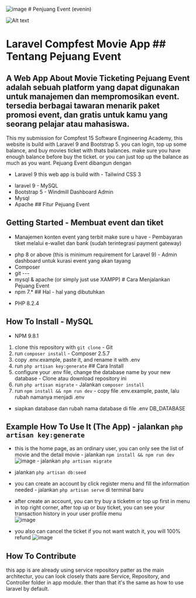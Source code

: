 ![image](https://github.com/FadelYang/SEA-cinema/assets/75234524/f593d44a-3378-4639-a41f-b8c4e6ff1cd3)	# Penjuang Event (evenin)

![Alt text](image.png)
# Laravel Compfest Movie App	## Tentang Pejuang Event
## A Web App About Movie Ticketing	Pejuang Event adalah sebuah platform yang dapat digunakan untuk manajemen dan mempromosikan event. tersedia berbagai tawaran menarik paket promosi event, dan gratis untuk kamu yang seorang pelajar atau mahasiswa.


This my submission for Compfest 15 Software Engineering Academy, this website is build with Laravel 9 and Bootstrap 5. you can login, top up some balance, and buy movies ticket with thats balances. make sure you have enough balance before buy the ticket. or you can just top up the balance as much as you want.	Pejuang Event dibangun dengan

- Laravel 9
this web app is build with	- Tailwind CSS 3
* laravel 9	- MySQL
* Bootstrap 5	- Windmill Dashboard Admin
* Mysql	
* Apache	## Fitur Pejuang Event


## Getting Started	- Membuat event dan tiket

- Manajemen konten event yang terbit
make sure u have	- Pembayaran tiket melalui e-wallet dan bank (sudah terintegrasi payment gateway)
* php 8 or above (this is minimum requirement for Laravel 9)	- Admin dashboard untuk kurasi event yang akan tayang
* Composer	
* git	---
* mysql & apache (or simply just use XAMPP)	# Cara Menjalankan Pejuang Event
* npm 7.*	## Hal - hal  yang dibutuhkan

- PHP 8.2.4
## How To Install	- MySQL

- NPM 9.8.1
1. clone this repository with `git clone`	- Git
2. run `composer install`	- Composer 2.5.7
3. copy .env.example, paste it, and rename it with .env	
4. run `php artisan key:generate`	## Cara Install
5. configure your .env file, change the database name by your new database	- Clone atau download repository ini
6. run `php artisan migrate`	- Jalankan `composer install`
7. run `npm install && npm run dev`	- copy file .env.example, paste, lalu rubah namanya menjadi .env

- siapkan database dan rubah nama database di file .env DB_DATABASE
## Example How To Use It (The App)	- jalankan `php artisan key:generate`
* this is the home page, as an ordinary user, you can only see the list of movie and the detail movie	- jalankan `npm install && npm run dev`
![image](https://github.com/FadelYang/SEA-cinema/assets/75234524/5d695f9f-9445-4778-bf3e-c7d68a860f04)	- jalankan `php artisan migrate`

- jalankan `php artisan db:seed`
* you can create an account by click register menu and fill the information needed	- jalankan `php artisan serve` di terminal baru

* after create an account, you can try buy a ticketm or top up first in menu in top right corner, after top up or buy ticket, you can see your transaction history in your user profile menu	
![image](https://github.com/FadelYang/SEA-cinema/assets/75234524/f9952033-ef6e-48e8-9e9b-0c26b8748812)	

* you also can cancel the ticket if you not want watch it, you will 100% refund	
![image](https://github.com/FadelYang/SEA-cinema/assets/75234524/211468a1-c983-499a-8514-cef542a71b2c)	

## How To Contribute	

this app is are already using service repository patter as the main architectur, you can look closely thats aare Service, Repository, and Controller folder in app module. ther than that it's the same as how to use laravel by default.	
